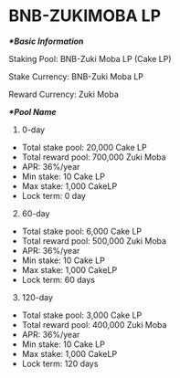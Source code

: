 # BNB-ZUKIMOBA LP

_**\*Basic Information**_

Staking Pool: BNB-Zuki Moba LP (Cake LP)

Stake Currency: BNB-Zuki Moba LP

Reward Currency: Zuki Moba

_**\*Pool Name**_

1. 0-day

* Total stake pool: 20,000 Cake LP
* Total reward pool: 700,000 Zuki Moba
* APR: 36%/year
* Min stake: 10 Cake LP
* Max stake: 1,000 CakeLP
* Lock term: 0 day

2. 60-day

* Total stake pool: 6,000 Cake LP
* Total reward pool: 500,000 Zuki Moba
* APR: 36%/year
* Min stake: 10 Cake LP
* Max stake: 1,000 CakeLP
* Lock term: 60 days

3. 120-day

* Total stake pool: 3,000 Cake LP
* Total reward pool: 400,000 Zuki Moba
* APR: 36%/year
* Min stake: 10 Cake LP
* Max stake: 1,000 CakeLP
* Lock term: 120 days
